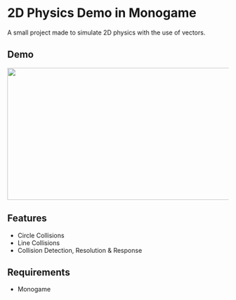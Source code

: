 # 2D Physics Demo in Monogame

A small project made to simulate 2D physics with the use of vectors.

## Demo
[<img src="https://img.youtube.com/vi/IZDAUHJodNY/hqdefault.jpg" width="600" height="300"
/>](https://www.youtube.com/embed/IZDAUHJodNY)

## Features
- Circle Collisions
- Line Collisions
- Collision Detection, Resolution & Response

## Requirements
- Monogame
